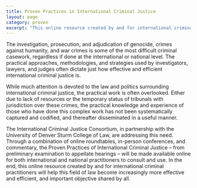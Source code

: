 ```yaml
---
title: Proven Practices in International Criminal Justice
layout: page
category: proven
excerpt: "This online resource created by and for international criminal practitioners will help this field of law become increasingly more effective and efficient, and important objective shared by all."
---
```

The investigation, prosecution, and adjudication of genocide, crimes against humanity, and war crimes is some of the most difficult criminal casework, regardless if done at the international or national level. The practical approaches, methodologies, and strategies used by investigators, lawyers, and judges often dictate just how effective and efficient international criminal justice is. 

While much attention is devoted to the law and politics surrounding international criminal justice, the practical work is often overlooked. Either due to lack of resources or the temporary status of tribunals with jurisdiction over these crimes, the practical knowledge and experience of those who have done this complex work has not been systematically captured and codified, and thereafter disseminated in a useful manner. 

The International Criminal Justice Consortium, in partnership with the University of Denver Sturm College of Law, are addressing this need. Through a combination of online roundtables, in-person conferences, and commentary, the Proven Practices of International Criminal Justice – from preliminary examination to appellate hearings – will be made available online for both international and national practitioners to consult and use. In the end, this online resource created by and for international criminal practitioners will help this field of law become increasingly more effective and efficient, and important objective shared by all. 

